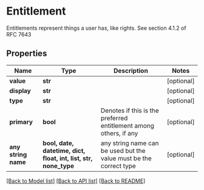 # Entitlement

Entitlements represent things a user has, like rights. See section 4.1.2 of RFC 7643

## Properties
Name | Type | Description | Notes
------------ | ------------- | ------------- | -------------
**value** | **str** |  | [optional] 
**display** | **str** |  | [optional] 
**type** | **str** |  | [optional] 
**primary** | **bool** | Denotes if this is the preferred entitlement among others, if any | [optional] 
**any string name** | **bool, date, datetime, dict, float, int, list, str, none_type** | any string name can be used but the value must be the correct type | [optional]

[[Back to Model list]](../README.md#documentation-for-models) [[Back to API list]](../README.md#documentation-for-api-endpoints) [[Back to README]](../README.md)


